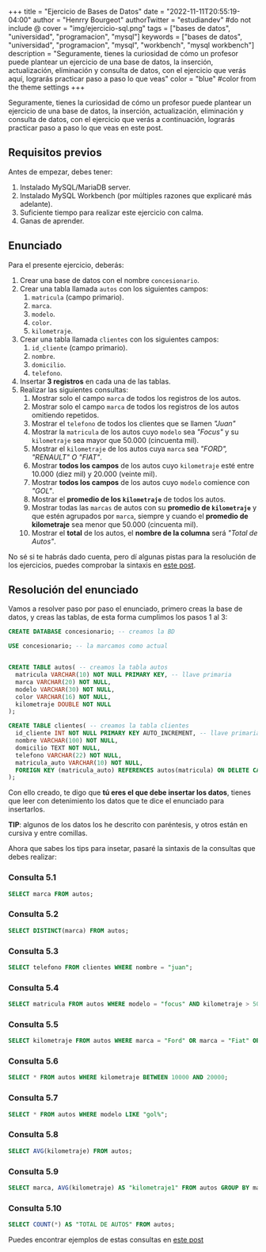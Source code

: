 +++
title = "Ejercicio de Bases de Datos"
date = "2022-11-11T20:55:19-04:00"
author = "Henrry Bourgeot"
authorTwitter = "estudiandev" #do not include @
cover = "img/ejercicio-sql.png"
tags = ["bases de datos", "universidad", "programacion", "mysql"]
keywords = ["bases de datos", "universidad", "programacion", "mysql", "workbench", "mysql workbench"]
description = "Seguramente, tienes la curiosidad de cómo un profesor puede plantear un ejercicio de una base de datos, la inserción, actualización, eliminación y consulta de datos, con el ejercicio que verás aquí, lograrás practicar paso a paso lo que veas"
color = "blue" #color from the theme settings
+++

Seguramente, tienes la curiosidad de cómo un profesor puede plantear un ejercicio de una base de datos, la inserción, actualización, eliminación y consulta de datos, con el ejercicio que verás a continuación, lograrás practicar paso a paso lo que veas en este post.

## Requisitos previos

Antes de empezar, debes tener:

1. Instalado MySQL/MariaDB server.
2. Instalado MySQL Workbench (por múltiples razones que explicaré más adelante).
3. Suficiente tiempo para realizar este ejercicio con calma.
4. Ganas de aprender.

## Enunciado

Para el presente ejercicio, deberás:

1. Crear una base de datos con el nombre `concesionario`.
2. Crear una tabla llamada `autos` con los siguientes campos:
   1. `matricula` (campo primario).
   2. `marca`.
   3. `modelo`.
   4. `color`.
   5. `kilometraje`.
3. Crear una tabla llamada `clientes` con los siguientes campos:
   1. `id_cliente` (campo primario).
   2. `nombre`.
   3. `domicilio`.
   4. `telefono`.
4. Insertar **3 registros** en cada una de las tablas.
5. Realizar las siguientes consultas:
   1. Mostrar solo el campo `marca` de todos los registros de los autos.
   2. Mostrar solo el campo `marca` de todos los registros de los autos omitiendo repetidos.
   3. Mostrar el `telefono` de todos los clientes que se llamen _"Juan"_
   4. Mostrar la `matricula` de los autos cuyo `modelo` sea _"Focus"_ y su `kilometraje` sea mayor que 50.000 (cincuenta mil).
   5. Mostrar el `kilometraje` de los autos cuya `marca` sea _"FORD", "RENAULT" O "FIAT"_.
   6. Mostrar **todos los campos** de los autos cuyo `kilometraje` esté entre 10.000 (diez mil) y 20.000 (veinte mil).
   7. Mostrar **todos los campos** de los autos cuyo `modelo` comience con _"GOL"_.
   8. Mostrar el **promedio de los `kilometraje`** de todos los autos.
   9. Mostrar todas las `marcas` de autos con su **promedio de `kilometraje`** y que estén agrupados por `marca`, siempre y cuando el **promedio de kilometraje** sea menor que 50.000 (cincuenta mil).
   10. Mostrar el **total** de los autos, el **nombre de la columna** será _"Total de Autos"_.

No sé si te habrás dado cuenta, pero dí algunas pistas para la resolución de los ejercicios, puedes comprobar la sintaxis en [este post](/sintaxis-de-sql).

## Resolución del enunciado

Vamos a resolver paso por paso el enunciado, primero creas la base de datos, y creas las tablas, de esta forma cumplimos los pasos 1 al 3:

```sql
CREATE DATABASE concesionario; -- creamos la BD

USE concesionario; -- la marcamos como actual


CREATE TABLE autos( -- creamos la tabla autos
  matricula VARCHAR(10) NOT NULL PRIMARY KEY, -- llave primaria
  marca VARCHAR(20) NOT NULL,
  modelo VARCHAR(30) NOT NULL,
  color VARCHAR(16) NOT NULL,
  kilometraje DOUBLE NOT NULL
);

CREATE TABLE clientes( -- creamos la tabla clientes
  id_cliente INT NOT NULL PRIMARY KEY AUTO_INCREMENT, -- llave primaria
  nombre VARCHAR(100) NOT NULL,
  domicilio TEXT NOT NULL,
  telefono VARCHAR(22) NOT NULL,
  matricula_auto VARCHAR(10) NOT NULL,
  FOREIGN KEY (matricula_auto) REFERENCES autos(matricula) ON DELETE CASCADE ON UPDATE CASCADE -- asignamos llave foránea y acciones
);
```

Con ello creado, te digo que **tú eres el que debe insertar los datos**, tienes que leer con detenimiento los datos que te dice el enunciado para insertarlos.

**TIP**: algunos de los datos los he descrito con paréntesis, y otros están en cursiva y entre comillas.

Ahora que sabes los tips para insetar, pasaré la sintaxis de la consultas que debes realizar:

### Consulta 5.1

```sql
SELECT marca FROM autos;
```

### Consulta 5.2

```sql
SELECT DISTINCT(marca) FROM autos;
```

### Consulta 5.3

```sql
SELECT telefono FROM clientes WHERE nombre = "juan";
```

### Consulta 5.4

```sql
SELECT matricula FROM autos WHERE modelo = "focus" AND kilometraje > 50;
```

### Consulta 5.5

```sql
SELECT kilometraje FROM autos WHERE marca = "Ford" OR marca = "Fiat" OR marca = "Renault";
```

### Consulta 5.6

```sql
SELECT * FROM autos WHERE kilometraje BETWEEN 10000 AND 20000;
```

### Consulta 5.7

```sql
SELECT * FROM autos WHERE modelo LIKE "gol%";
```

### Consulta 5.8

```sql
SELECT AVG(kilometraje) FROM autos;
```

### Consulta 5.9

```sql
SELECT marca, AVG(kilometraje) AS "kilometraje1" FROM autos GROUP BY marca HAVING AVG(kilometraje) < 50000 ORDER BY AVG(kilometraje) DESC;
```

### Consulta 5.10

```sql
SELECT COUNT(*) AS "TOTAL DE AUTOS" FROM autos;
```

Puedes encontrar ejemplos de estas consultas en [este post](/sintaxis-de-sql)
